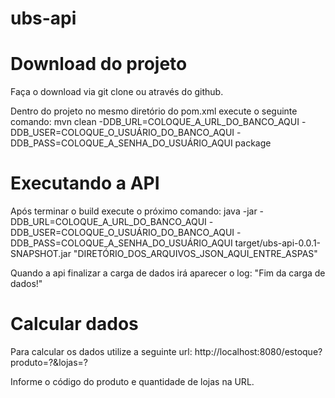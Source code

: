# ubs-api

# Download do projeto
Faça o download via git clone ou através do github.

Dentro do projeto no mesmo diretório do pom.xml execute o seguinte comando:
mvn clean -DDB_URL=COLOQUE_A_URL_DO_BANCO_AQUI -DDB_USER=COLOQUE_O_USUÁRIO_DO_BANCO_AQUI -DDB_PASS=COLOQUE_A_SENHA_DO_USUÁRIO_AQUI package

# Executando a API
Após terminar o build execute o próximo comando:
java -jar -DDB_URL=COLOQUE_A_URL_DO_BANCO_AQUI -DDB_USER=COLOQUE_O_USUÁRIO_DO_BANCO_AQUI -DDB_PASS=COLOQUE_A_SENHA_DO_USUÁRIO_AQUI target/ubs-api-0.0.1-SNAPSHOT.jar "DIRETÓRIO_DOS_ARQUIVOS_JSON_AQUI_ENTRE_ASPAS"

Quando a api finalizar a carga de dados irá aparecer o log: "Fim da carga de dados!"

# Calcular dados

Para calcular os dados utilize a seguinte url:
http://localhost:8080/estoque?produto=?&lojas=?

Informe o código do produto e quantidade de lojas na URL.
